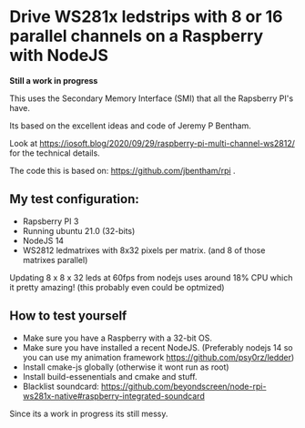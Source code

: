 # Drive WS281x ledstrips with 8 or 16 parallel channels on a Raspberry with NodeJS

__Still a work in progress__

This uses the Secondary Memory Interface (SMI) that all the Rapsberry PI's have.

Its based on the excellent ideas and code of Jeremy P Bentham.

Look at https://iosoft.blog/2020/09/29/raspberry-pi-multi-channel-ws2812/ for the technical details.

The code this is based on: https://github.com/jbentham/rpi .

## My test configuration:

 * Rapsberry PI 3
 * Running ubuntu 21.0 (32-bits)
 * NodeJS 14
 * WS2812 ledmatrixes with 8x32 pixels per matrix. (and 8 of those matrixes parallel)

Updating 8 x 8 x 32 leds at 60fps from nodejs uses around 18% CPU which it pretty amazing! (this probably even could be optmized)

## How to test yourself

 * Make sure you have a Raspberry with a 32-bit OS. 
 * Make sure you have installed a recent NodeJS. (Preferably nodejs 14 so you can use my animation framework https://github.com/psy0rz/ledder)
 * Install cmake-js globally (otherwise it wont run as root)
 * Install build-essenentials and cmake and stuff.
 * Blacklist soundcard: https://github.com/beyondscreen/node-rpi-ws281x-native#raspberry-integrated-soundcard

Since its a work in progress its still messy.









